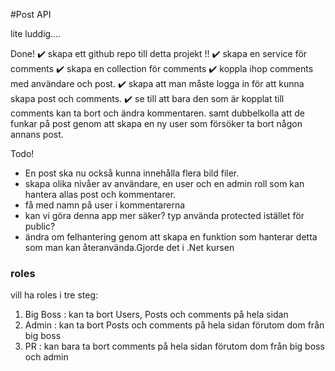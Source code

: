 
#Post API 

 lite luddig....

Done!
 ✔️ skapa ett github repo till detta projekt !! 
 ✔️ skapa en service för comments 
 ✔️ skapa en collection för comments 
 ✔️ koppla ihop comments med användare och post. 
 ✔️ skapa att man måste logga in för att kunna skapa post och comments.
 ✔️ se till att bara den som är kopplat till comments kan ta bort och ändra kommentaren. samt dubbelkolla att de funkar på post genom att skapa en ny user som försöker ta bort någon annans post. 

Todo!

 
- En post ska nu också kunna innehålla flera bild filer. 
- skapa olika nivåer av användare, en user och en admin roll som kan hantera allas post och kommentarer. 
- få med namn på user i kommentarerna 
- kan vi göra denna app mer säker? typ använda protected istället för public?
- ändra om felhantering genom att skapa en funktion som hanterar detta som man kan återanvända.Gjorde det i .Net kursen

### roles

vill ha roles i tre steg: 

1. Big Boss : kan ta bort Users, Posts och comments på hela sidan
2. Admin : kan ta bort Posts och comments på hela sidan förutom dom från big boss
3. PR : kan bara ta bort comments  på hela sidan förutom dom från big boss och admin



